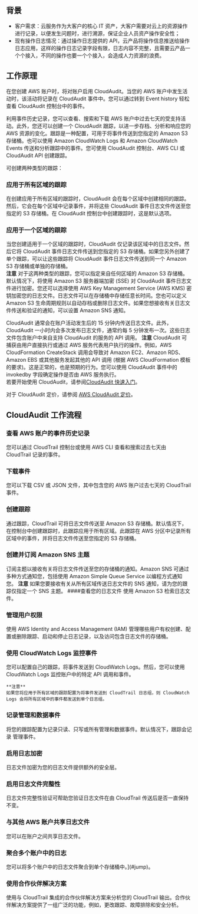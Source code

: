  
## 背景  
- 客户需求：云服务作为大客户的核心 IT 资产，大客户需要对云上的资源操作进行记录，以便发生问题时，进行溯源，保证企业人员资产操作安全性；  
-  现有操作日志情况：通过操作日志提供的 API，云产品将操作信息推送给操作日志应用，这样的操作日志记录字段有限，日志内容不完整，且需要云产品一个个接入，不同的操作也要一个个接入，会造成人力资源的浪费。  

## 工作原理  
在您创建 AWS 账户时，将对账户启用 CloudAudit。当您的 AWS 账户中发生活动时，该活动将记录在 CloudAudit 事件中。您可以通过转到 Event history 轻松查看 CloudAudit 控制台中的事件。

利用事件历史记录，您可以查看、搜索和下载 AWS 账户中过去七天的受支持活动。此外，您还可以创建一个 CloudAudit 跟踪，以进一步存档、分析和响应您的 AWS 资源的变化。跟踪是一种配置，可用于将事件传送到您指定的 Amazon S3 存储桶。也可以使用 Amazon CloudWatch Logs 和 Amazon CloudWatch Events 传送和分析跟踪中的事件。您可使用 CloudAudit 控制台、AWS CLI 或 CloudAudit API 创建跟踪。

可创建两种类型的跟踪：  
### 应用于所有区域的跟踪  
在创建应用于所有区域的跟踪时，CloudAudit 会在每个区域中创建相同的跟踪。然后，它会在每个区域中记录事件，并将这些 CloudAudit 事件日志文件传送至您指定的 S3 存储桶。在 CloudAudit 控制台中创建跟踪时，这是默认选项。  
### 应用于一个区域的跟踪  
当您创建适用于一个区域的跟踪时，CloudAudit 仅记录该区域中的日志文件。然后它将 CloudAudit 事件日志文件传送到您指定的 S3 存储桶。如果您另外创建了单个跟踪，可以让这些跟踪将 CloudAudit 事件日志文件传送到同一个 Amazon S3 存储桶或单独的存储桶。  
	**注意**
	对于这两种类型的跟踪，您可以指定来自任何区域的 Amazon S3 存储桶。  
默认情况下，将使用 Amazon S3 服务器端加密 (SSE) 对 CloudAudit 事件日志文件进行加密。您还可以选择使用 AWS Key Management Service (AWS KMS) 密钥加密您的日志文件。日志文件可以在存储桶中存储任意长时间。您也可以定义 Amazon S3 生命周期规则以自动存档或删除日志文件。如果您想接收有关日志文件传送和验证的通知，可以设置 Amazon SNS 通知。  

CloudAudit 通常会在账户活动发生后的 15 分钟内传送日志文件。此外，CloudAudit 一小时内会多次发布日志文件，通常约每 5 分钟发布一次。这些日志文件包含账户中来自支持 CloudAudit 的服务的 API 调用。
	**注意**
	CloudAudit 可捕获由用户直接执行或通过 AWS 服务代表用户执行的操作。例如，AWS CloudFormation CreateStack 调用会导致对 Amazon EC2、Amazon RDS、Amazon EBS 或其他服务发起其他的 API 调用 (根据 AWS CloudFormation 模板的要求)。这是正常的，也是预期的行为。您可以使用 CloudAudit 事件中的 invokedby 字段确定操作是否由 AWS 服务执行。  
若要开始使用 CloudAudit，请参阅[CloudAudit 快速入门](#jump)。  
 
对于 CloudAudit 定价，请参阅 [AWS CloudAudit 定价](#jump)。

## CloudAudit 工作流程  
### 查看 AWS 账户的事件历史记录  
您可以通过 CloudTrail 控制台或使用 AWS CLI 查看和搜索过去七天由 CloudTrail 记录的事件。
### 下载事件  
您可以下载 CSV 或 JSON 文件，其中包含您的 AWS 账户过去七天的 CloudTrail 事件。
### 创建跟踪
通过跟踪，CloudTrail 可将日志文件传送至 Amazon S3 存储桶。默认情况下，在控制台中创建跟踪时，此跟踪应用于所有区域。此跟踪在 AWS 分区中记录所有区域中的事件，并将日志文件传送至您指定的 S3 存储桶。

### 创建并订阅 Amazon SNS 主题
订阅主题以接收有关将日志文件传送至您的存储桶的通知。Amazon SNS 可通过多种方式通知您，包括使用 Amazon Simple Queue Service 以编程方式通知您。
	**注意**
	如果您要接收有关从所有区域传送日志文件的 SNS 通知，请为您的跟踪仅指定一个 SNS 主题。
####查看您的日志文件
使用 Amazon S3 检索日志文件。

### 管理用户权限
使用 AWS Identity and Access Management (IAM) 管理哪些用户有权创建、配置或删除跟踪、启动和停止日志记录，以及访问包含日志文件的存储桶。
### 使用 CloudWatch Logs 监控事件
您可以配置自己的跟踪，将事件发送到 CloudWatch Logs。然后，您可以使用 CloudWatch Logs 监控账户中的特定 API 调用和事件。

	**注意**
	如果您将应用于所有区域的跟踪配置为将事件发送到 CloudTrail 日志组，则 CloudWatch Logs 会将所有区域中的事件都发送到单个日志组。
### 记录管理和数据事件
将您的跟踪配置为记录只读、只写或所有管理和数据事件。默认情况下，跟踪会记录 管理事件。

### 启用日志加密
日志文件加密为您的日志文件提供额外的安全层。

### 启用日志文件完整性
日志文件完整性验证可帮助您验证日志文件在由 CloudTrail 传送后是否一直保持不变。

### 与其他 AWS 账户共享日志文件
您可以在账户之间共享日志文件。
### 聚合多个账户中的日志
您可以将多个账户中的日志文件聚合到单个存储桶中。](#jump)。

### 使用合作伙伴解决方案
使用与 CloudTrail 集成的合作伙伴解决方案来分析您的 CloudTrail 输出。合作伙伴解决方案提供了一组广泛的功能，例如，更改跟踪、故障排除和安全分析。